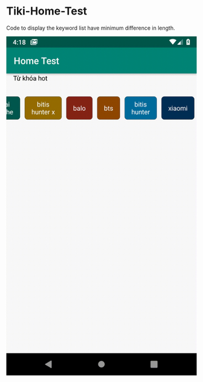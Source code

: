 # Tiki-Home-Test
Code to display the keyword list have minimum difference in length.

![](demo.gif)
